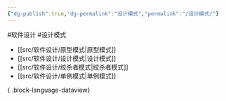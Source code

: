 ```yaml
---
{"dg-publish":true,"dg-permalink":"设计模式","permalink":"/设计模式/"}
---
```



#软件设计 #设计模式 

- [[src/软件设计/原型模式\|原型模式]]
- [[src/软件设计/设计模式\|设计模式]]
- [[src/软件设计/绞杀者模式\|绞杀者模式]]
- [[src/软件设计/单例模式\|单例模式]]

{ .block-language-dataview}